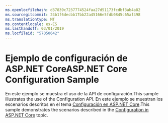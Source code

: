 ```yaml
---
ms.openlocfilehash: d37839c7237774524faa27d51173fcdbf3ab4a82
ms.sourcegitcommit: 24b1f6decbb17bb22a45166e5fdb0845c65af498
ms.translationtype: MT
ms.contentlocale: es-ES
ms.lasthandoff: 03/01/2019
ms.locfileid: "57050642"
---
```

# <a name="aspnet-core-configuration-sample"></a><span data-ttu-id="ab9c1-101">Ejemplo de configuración de ASP.NET Core</span><span class="sxs-lookup"><span data-stu-id="ab9c1-101">ASP.NET Core Configuration Sample</span></span>

<span data-ttu-id="ab9c1-102">En este ejemplo se muestra el uso de la API de configuración.</span><span class="sxs-lookup"><span data-stu-id="ab9c1-102">This sample illustrates the use of the Configuration API.</span></span> <span data-ttu-id="ab9c1-103">En este ejemplo se muestran los escenarios descritos en el tema [Configuración en ASP.NET Core](https://docs.microsoft.com/aspnet/core/fundamentals/configuration).</span><span class="sxs-lookup"><span data-stu-id="ab9c1-103">This sample demonstrates the scenarios described in the [Configuration in ASP.NET Core](https://docs.microsoft.com/aspnet/core/fundamentals/configuration) topic.</span></span>
